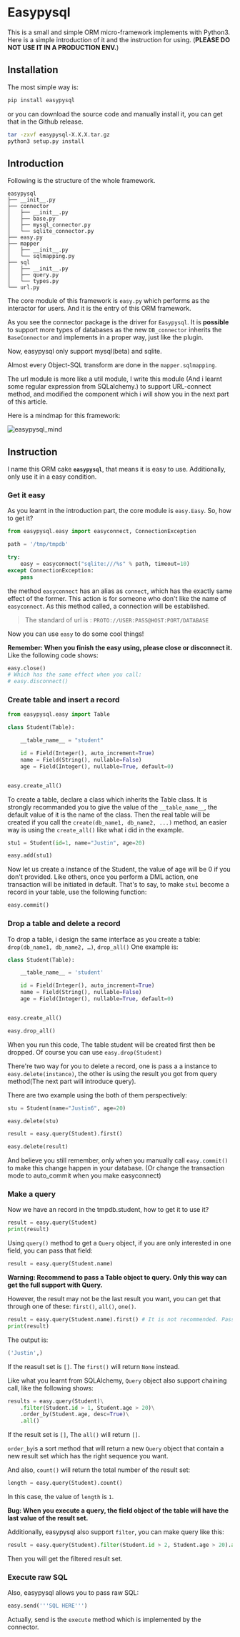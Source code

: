 # Easypysql

This is a small and simple ORM micro-framework implements with Python3. Here is a simple introduction of it and the instruction for using. (**PLEASE DO NOT USE IT IN A PRODUCTION ENV.**)

## Installation

The most simple way is:

```bash
pip install easypysql
```

or you can download the source code and manually install it, you can get that in the Github release.

```bash
tar -zxvf easypysql-X.X.X.tar.gz
python3 setup.py install
```

## Introduction

Following is the structure of the whole framework.

```
easypysql
├── __init__.py
├── connector
│   ├── __init__.py
│   ├── base.py
│   ├── mysql_connector.py
│   └── sqlite_connector.py
├── easy.py
├── mapper
│   ├── __init__.py
│   └── sqlmapping.py
├── sql
│   ├── __init__.py
│   ├── query.py
│   └── types.py
└── url.py
```

The core module of this framework is `easy.py` which performs as the interactor for users. And it is the entry of this ORM framework.

As you see the connector package is the driver for `Easypysql`. It is **possible** to support more types of databases as the  new `DB_connector` inherits the `BaseConnector` and implements in a proper way, just like the plugin.

Now, easypysql only support mysql(beta) and sqlite.

Almost every Object-SQL transform are done in the `mapper.sqlmapping`.

The url module is more like a util module, I write this module (And i learnt some regular expression from SQLalchemy.) to support URL-connect method, and modified the component which i will show you in the next part of this article.

Here is a mindmap for this framework:

![easypysql_mind](http://omps875vw.bkt.clouddn.com/easypysql_mind.png)

## Instruction

I name this ORM cake **`easypysql`**, that means it is easy to use. Additionally, only use it in a easy condition.

### Get it easy

As you learnt in the introduction part, the core module is `easy.Easy`. So, how to get it?

```python
from easypysql.easy import easyconnect, ConnectionException

path = '/tmp/tmpdb'

try:
    easy = easyconnect("sqlite:///%s" % path, timeout=10)
except ConnectionException:
    pass
```

the method `easyconnect` has an alias as `connect`, which has the exactly same effect of the former. This action is for someone who don't like the name of `easyconnect`. As this method called, a connection will be established.

> The standard of url is : `PROTO://USER:PASS@HOST:PORT/DATABASE`

Now you can use `easy` to do some cool things!

**Remember: When you finish the easy using, please close or disconnect it.** Like the following code shows:

```python
easy.close()
# Which has the same effect when you call:
# easy.disconnect()
```

### Create table and insert a record

```python
from easypysql.easy import Table

class Student(Table):

    __table_name__ = "student"

    id = Field(Integer(), auto_increment=True)
    name = Field(String(), nullable=False)
    age = Field(Integer(), nullable=True, default=0)


easy.create_all()
```

To create a table, declare a class which inherits the Table class. It is strongly recommanded you to give the value of the `__table_name__`, the default value of it is the name of the class. Then the real table will be created if you call the `create(db_name1, db_name2, ...)` method, an easier way is using the `create_all()` like what i did in the example.

```python
stu1 = Student(id=1, name="Justin", age=20)

easy.add(stu1)
```

Now let us create a instance of the Student, the value of age will be 0 if you don't provided. Like others, once you perform a DML action, one transaction will be initiated in default. That's to say, to make `stu1` become a record in your table, use the following function:

```python
easy.commit()
```

### Drop a table and delete a record

To drop a table, i design the same interface as you create a table: `drop(db_name1, db_name2, …)`, `drop_all()` One example is:

```python
class Student(Table):

    __table_name__ = 'student'

    id = Field(Integer(), auto_increment=True)
    name = Field(String(), nullable=False)
    age = Field(Integer(), nullable=True, default=0)


easy.create_all()

easy.drop_all()
```

When you run this code, The table student will be created first then be dropped. Of course you can use `easy.drop(Student)`

There're two way for you to delete a record, one is pass a a instance to `easy.delete(instance)`, the other is using the result you got from query method(The next part will introduce query).

There are two example using the both of them perspectively:

```python
stu = Student(name="Justin6", age=20)

easy.delete(stu)
```

```python
result = easy.query(Student).first()

easy.delete(result)
```

And believe you still remember, only when you manually call `easy.commit()` to make this change happen in your database. (Or change the transaction mode to auto_commit when you make easyconnect)

### Make a query

Now we have an record in the tmpdb.student, how to get it to use it?

```python
result = easy.query(Student)
print(result)
```

Using `query()` method to get a `Query` object, if you are only interested in one field, you can pass that field:

```python
result = easy.query(Student.name)
```

**Warning: Recommend to pass a Table object to query. Only this way can get the full support with Query.**

However, the result may not be the last result you want, you can get that through one of these: `first()`, `all()`, `one()`.

```python
result = easy.query(Student.name).first() # It is not recommended. Pass `Student` is better.
print(result)
```

The output is:

```python
('Justin',)
```

If the reasult set is `[]`. The `first()` will return `None` instead.

Like what you learnt from SQLAlchemy, `Query` object also support chaining call, like the following shows:

```python
results = easy.query(Student)\
    .filter(Student.id > 1, Student.age > 20)\
    .order_by(Student.age, desc=True)\
    .all()
```

If the result set is `[]`, The `all()` will return `[]`.

`order_by`is a sort method that will return a new `Query` object that contain a new result set which has the right sequence you want.

And also, `count()` will return the total number of the result set:

```python
length = easy.query(Student).count()
```

In this case, the value of `length` is `1`.

**Bug: When you execute a query, the field object of the table will have the last value of the result set.**

Additionally, easypysql also support `filter`, you can make query like this:

```python
result = easy.query(Student).filter(Student.id > 2, Student.age > 20).all()
```

Then you will get the filtered result set.

### Execute raw SQL

Also, easypysql allows you to pass raw SQL:

```python
easy.send('''SQL HERE''')
```

Actually, send is the `execute` method which is implemented by the connector.
